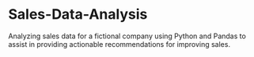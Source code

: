 # Sales-Data-Analysis
Analyzing sales data for a fictional company using Python and Pandas to assist in providing actionable recommendations for improving sales. 
